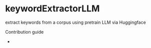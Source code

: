 # keywordExtractorLLM
extract keywords from a corpus using pretrain LLM via Huggingface



Contribution guide

- 